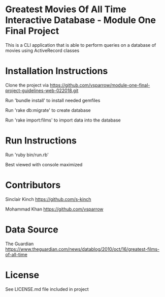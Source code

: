 
# Greatest Movies Of All Time Interactive Database - Module One Final Project

This is a CLI application that is able to perform queries on a database of movies using ActiveRecord classes

# Installation Instructions

Clone the project via https://github.com/vsparrow/module-one-final-project-guidelines-web-022018.git

Run 'bundle install' to install needed gemfiles

Run 'rake db:migrate' to create database

Run 'rake import:films' to import data into the database

# Run Instructions

Run 'ruby bin/run.rb'

Best viewed with console maximized

# Contributors

Sinclair Kinch https://github.com/s-kinch

Mohammad Khan https://github.com/vsparrow

# Data Source

The Guardian https://www.theguardian.com/news/datablog/2010/oct/16/greatest-films-of-all-time

# License

See LICENSE.md file included in project
